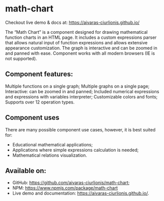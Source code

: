 # math-chart

Checkout live demo & docs at: https://aivaras-ciurlionis.github.io/

The “Math Chart” is a component designed for drawing mathematical function charts in an HTML page. It includes a custom expressions parser that allows natural input of function expressions and allows extensive appearance customization. The graph is interactive and can be zoomed in and panned with ease. Component works with all modern browsers (IE is not supported).

## Component features:
Multiple functions on a single graph;
Multiple graphs on a single page;
Interactive: can be zoomed in and panned;
Included numerical expressions and expressions with variables interpreter;
Customizable colors and fonts;
Supports over 12 operation types.

## Component uses

There are many possible component use cases, however, it is best suited for:
* Educational mathematical applications;
* Applications where simple expressions calculation is needed;
* Mathematical relations visualization.

##  Available on:
* GitHub: https://github.com/aivaras-ciurlionis/math-chart;
* NPM: https://www.npmjs.com/package/math-chart
* Live demo and documentation: https://aivaras-ciurlionis.github.io/.

